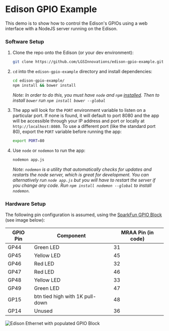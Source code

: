 Edison GPIO Example
===================

This demo is to show how to control the Edison's GPIOs using a web interface with a NodeJS server running on the Edison.

### Software Setup ###

1. Clone the repo onto the Edison (or your dev environment):

    ```bash
    git clone https://github.com/LGSInnovations/edison-gpio-example.git
    ```

2. `cd` into the `edison-gpio-example` directory and install dependencies:

    ```bash
    cd edison-gpio-example/
    npm install && bower install
    ```

    *Note: In order to do this, you must have `node` and `npm` [installed](https://github.com/creationix/nvm). Then to install `bower` run `npm install bower --global`*

3. The app will look for the `PORT` environment variable to listen on a particular port. If none is found, it will default to port 8080 and the app will be accessible through your IP address and port or locally at `http://localhost:8080`. To use a different port (like the standard port 80), export the `PORT` variable before running the app:

    ```bash
    export PORT=80
    ```

4. Use `node` or `nodemon` to run the app:

    ```bash
    nodemon app.js
    ```

    *Note: `nodemon` is a utility that automatically checks for updates and restarts the node server, which is great for development. You can alternatively run `node app.js` but you will have to restart the server if you change any code. Run `npm install nodemon --global` to install `nodemon`.*

### Hardware Setup ###

The following pin configuration is assumed, using the [SparkFun GPIO Block](https://www.sparkfun.com/products/13038?_ga=1.52925358.727496411.1438121254) (see image below):

| GPIO Pin | Component                       | MRAA Pin (in code) |
| -------- | ------------------------------- | ------------------ |
| GP44     | Green LED                       | 31                 |
| GP45     | Yellow LED                      | 45                 |
| GP46     | Red LED                         | 32                 |
| GP47     | Red LED                         | 46                 |
| GP48     | Yellow LED                      | 33                 |
| GP49     | Green LED                       | 47                 |
| GP15     | btn tied high with 1K pull-down | 48                 |
| GP14     | Unused                          | 36                 |

![Edison Ethernet with populated GPIO Block](extra/edison-ethernet-gpio.png)